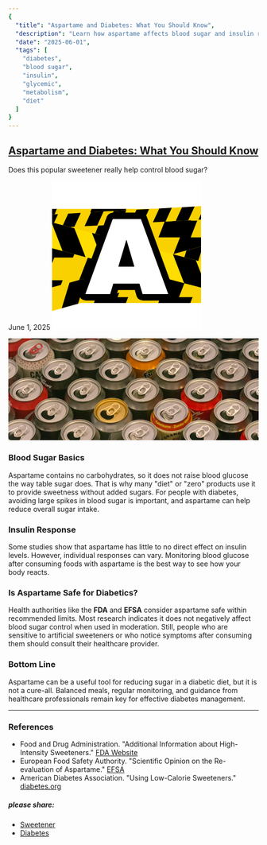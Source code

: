 ```yaml
---
{
  "title": "Aspartame and Diabetes: What You Should Know",
  "description": "Learn how aspartame affects blood sugar and insulin response. Discover research about artificial sweeteners and diabetes management.",
  "date": "2025-06-01",
  "tags": [
    "diabetes",
    "blood sugar",
    "insulin",
    "glycemic",
    "metabolism",
    "diet"
  ]
}
---
```


## [Aspartame and Diabetes: What You Should Know](#)

Does this popular sweetener really help control blood sugar?

June 1, 2025
![](/images/logos/logo-A2.png)

![Diet soda cans](/images/blog/lg/cans-lg.jpg)

### Blood Sugar Basics

Aspartame contains no carbohydrates, so it does not raise blood glucose the way table sugar does. That is why many "diet" or "zero" products use it to provide sweetness without added sugars. For people with diabetes, avoiding large spikes in blood sugar is important, and aspartame can help reduce overall sugar intake.

### Insulin Response

Some studies show that aspartame has little to no direct effect on insulin levels. However, individual responses can vary. Monitoring blood glucose after consuming foods with aspartame is the best way to see how your body reacts.

### Is Aspartame Safe for Diabetics?

Health authorities like the **FDA** and **EFSA** consider aspartame safe within recommended limits. Most research indicates it does not negatively affect blood sugar control when used in moderation. Still, people who are sensitive to artificial sweeteners or who notice symptoms after consuming them should consult their healthcare provider.

### Bottom Line

Aspartame can be a useful tool for reducing sugar in a diabetic diet, but it is not a cure-all. Balanced meals, regular monitoring, and guidance from healthcare professionals remain key for effective diabetes management.

---

### References

* Food and Drug Administration. "Additional Information about High-Intensity Sweeteners." [FDA Website](https://www.fda.gov/food/food-additives-petitions/additional-information-about-high-intensity-sweeteners-permitted-use-food-united-states)
* European Food Safety Authority. "Scientific Opinion on the Re-evaluation of Aspartame." [EFSA](https://www.efsa.europa.eu/)
* American Diabetes Association. "Using Low-Calorie Sweeteners." [diabetes.org](https://diabetes.org)

  

##### please share:

* [Sweetener](#)
* [Diabetes](#)
